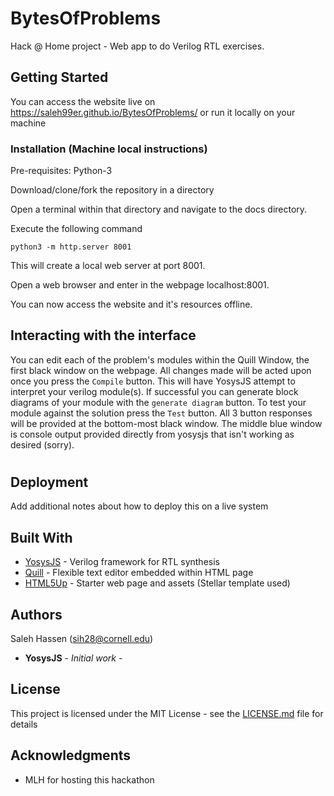 
# BytesOfProblems

Hack @ Home project - Web app to do Verilog RTL exercises. 

## Getting Started

You can access the website live on https://saleh99er.github.io/BytesOfProblems/ or run it locally on your machine



### Installation (Machine local instructions)

Pre-requisites: Python-3

Download/clone/fork the repository in a directory

Open a terminal within that directory and navigate to the docs directory.

Execute the following command

```python3 -m http.server 8001```

This will create a local web server at port 8001. 

Open a web browser and enter in the webpage localhost:8001.

You can now access the website and it's resources offline.

## Interacting with the interface

You can edit each of the problem's modules within the Quill Window, the first black window on the webpage. All changes made will be acted upon once you press the `Compile` button. This will have YosysJS attempt to interpret your verilog module(s). If successful you can generate block diagrams of your module with the `generate diagram` button. To test your module against the solution press the `Test` button. All 3 button responses will be provided at the bottom-most black window. The middle blue window is console output provided directly from yosysjs that isn't working as desired (sorry).

# 

## Deployment

Add additional notes about how to deploy this on a live system

## Built With

* [YosysJS](http://www.clifford.at/yosys/yosysjs.html) - Verilog framework for RTL synthesis
* [Quill](https://quilljs.com/) - Flexible text editor embedded within HTML page
* [HTML5Up](https://rometools.github.io/rome/) - Starter web page and assets (Stellar template used)

## Authors

Saleh Hassen (sih28@cornell.edu)

* **YosysJS** - *Initial work* - [](http://www.clifford.at/yosys/nogit/YosysJS/snapshot/)

<!-- See also the list of [contributors](https://github.com/your/project/contributors) who participated in this project. -->

## License

This project is licensed under the MIT License - see the [LICENSE.md](LICENSE.md) file for details

## Acknowledgments

* MLH for hosting this hackathon
